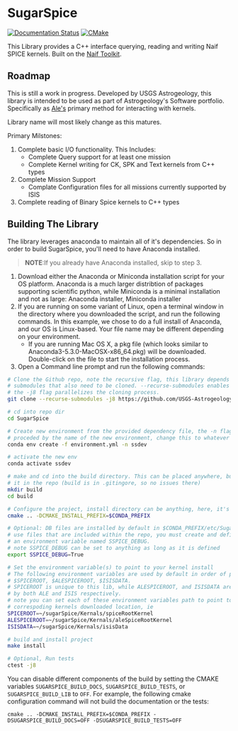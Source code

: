 # SugarSpice
[![Documentation Status](https://readthedocs.org/projects/sugar-spice/badge/?version=latest)](http://sugar-spice.readthedocs.io/?badge=latest) [![CMake](https://github.com/USGS-Astrogeology/SugarSpice/actions/workflows/ctests.yml/badge.svg)](https://github.com/USGS-Astrogeology/SugarSpice/actions/workflows/ctests.yml)

This Library provides a C++ interface querying, reading and writing Naif SPICE kernels. Built on the [Naif Toolkit](https://naif.jpl.nasa.gov/naif/toolkit.html).

## Roadmap

This is still a work in progress. Developed by USGS Astrogeology, this library is intended to be used as part of Astrogeology's Software portfolio. Specifically as [Ale's](https://github.com/USGS-Astrogeology/Ale) primary method for interacting with kernels.

Library name will most likely change as this matures.

Primary Milstones:

 1. Complete basic I/O functionality. This Includes:
    * Complete Query support for at least one mission
    * Complete Kernel writing for CK, SPK and Text kernels from C++ types
 2. Complete Mission Support
    * Complate Configuration files for all missions currently supported by ISIS
 3. Complete reading of Binary Spice kernels to C++ types

## Building The Library

The library leverages anaconda to maintain all of it's dependencies. So in order to build SugarSpice, you'll need to have Anaconda installed.

> **NOTE**:If you already have Anaconda installed, skip to step 3.

1. Download either the Anaconda or Miniconda installation script for your OS platform. Anaconda is a much larger distribtion of packages supporting scientific python, while Miniconda is a minimal installation and not as large: Anaconda installer, Miniconda installer
1. If you are running on some variant of Linux, open a terminal window in the directory where you downloaded the script, and run the following commands. In this example, we chose to do a full install of Anaconda, and our OS is Linux-based. Your file name may be different depending on your environment.
   * If you are running Mac OS X, a pkg file (which looks similar to Anaconda3-5.3.0-MacOSX-x86_64.pkg) will be downloaded. Double-click on the file to start the installation process.
1. Open a Command line prompt and run the following commands:

```bash
# Clone the Github repo, note the recursive flag, this library depends on
# submodules that also need to be cloned. --recurse-submodules enables this and
# the -j8 flag parallelizes the cloning process.
git clone --recurse-submodules -j8 https://github.com/USGS-Astrogeology/SugarSpice.git

# cd into repo dir
cd SugarSpice

# Create new environment from the provided dependency file, the -n flag is
# proceded by the name of the new environment, change this to whatever works for you
conda env create -f environment.yml -n ssdev

# activate the new env
conda activate ssdev

# make and cd into the build directory. This can be placed anywhere, but here, we make
# it in the repo (build is in .gitingore, so no issues there)
mkdir build
cd build

# Configure the project, install directory can be anything, here, it's the conda env
cmake .. -DCMAKE_INSTALL_PREFIX=$CONDA_PREFIX

# Optional: DB files are installed by default in $CONDA_PREFIX/etc/SugarSpice/db to 
# use files that are included within the repo, you must create and define 
# an environment variable named SSPICE_DEBUG. 
# note SSPICE_DEBUG can be set to anything as long as it is defined
export SSPICE_DEBUG=True

# Set the environment variable(s) to point to your kernel install 
# The following environment variables are used by default in order of priority: 
# $SPICEROOT, $ALESPICEROOT, $ISISDATA. 
# SPICEROOT is unique to this lib, while ALESPICEROOT, and ISISDATA are used 
# by both ALE and ISIS respectively. 
# note you can set each of these environment variables path to point to the
# correspoding kernels downloaded location, ie 
SPICEROOT=~/sugarSpice/Kernals/spiceRootKernel
ALESPICEROOT=~/sugarSpice/Kernals/aleSpiceRootKernel
ISISDATA=~/sugarSpice/Kernals/isisData

# build and install project
make install

# Optional, Run tests
ctest -j8
```

You can disable different components of the build by setting the CMAKE variables `SUGARSPICE_BUILD_DOCS`, `SUGARSPICE_BUILD_TESTS`, or `SUGARSPICE_BUILD_LIB` to `OFF`. For example, the following cmake configuration command will not build the documentation or the tests:

```
cmake .. -DCMAKE_INSTALL_PREFIX=$CONDA_PREFIX -DSUGARSPICE_BUILD_DOCS=OFF -DSUGARSPICE_BUILD_TESTS=OFF
```
